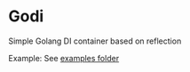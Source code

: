 # Godi

Simple Golang DI container based on reflection

Example: See [examples folder](https://github.com/noartem/godi/tree/master/examples)
